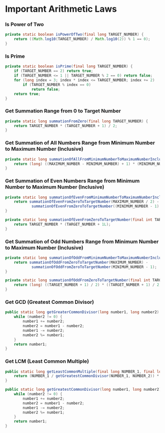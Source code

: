 [//]: # (Notes)

# Important Arithmetic Laws

### Is Power of Two

```java
private static boolean isPowerOfTwo(final long TARGET_NUMBER) {
    return ((Math.log10(TARGET_NUMBER) / Math.log10(2)) % 1 == 0);
}
```

### Is Prime

```java
private static boolean isPrime(final long TARGET_NUMBER) {
    if (TARGET_NUMBER == 2) return true;
    if (TARGET_NUMBER <= 1 || TARGET_NUMBER % 2 == 0) return false;
    for (long index = 3; index * index <= TARGET_NUMBER; index += 2)
        if (TARGET_NUMBER % index == 0)
            return false;
    return true;
}
```

### Get Summation Range from 0 to Target Number

```java
private static long summationFromZero(final long TARGET_NUMBER) {
    return TARGET_NUMBER * (TARGET_NUMBER + 1) / 2;
}
```

### Get Summation of All Numbers Range from Minimum Number to Maximum Number (Inclusive)

```java
private static long summationOfAllFromMinimumNumberToMaximumNumberInclusive(final int MINIMUM_NUMBER, final int MAXIMUM_NUMBER) {
    return (long) ((MAXIMUM_NUMBER - MINIMUM_NUMBER) + 1) * (MINIMUM_NUMBER + MAXIMUM_NUMBER) / 2;
}
```

### Get Summation of Even Numbers Range from Minimum Number to Maximum Number (Inclusive)

```java
private static long summationOfEvenFromMinimumNumberToMaximumNumberInclusive(final int MINIMUM_NUMBER, final int MAXIMUM_NUMBER) {
    return summationOfEvenFromZeroToTargetNumber(MAXIMUM_NUMBER / 2) -
            summationOfEvenFromZeroToTargetNumber((MINIMUM_NUMBER - 1) / 2);
}

private static long summationOfEvenFromZeroToTargetNumber(final int TARGET_NUMBER) {
    return TARGET_NUMBER * (TARGET_NUMBER + 1L);
}
```

### Get Summation of Odd Numbers Range from Minimum Number to Maximum Number (Inclusive)

```java
private static long summationOfOddFromMinimumNumberToMaximumNumberInclusive(final int MINIMUM_NUMBER, final int MAXIMUM_NUMBER) {
    return summationOfOddFromZeroToTargetNumber(MAXIMUM_NUMBER) -
            summationOfOddFromZeroToTargetNumber(MINIMUM_NUMBER - 1);
}

private static long summationOfOddFromZeroToTargetNumber(final int TARGET_NUMBER) {
    return (long) ((TARGET_NUMBER + 1) / 2) * ((TARGET_NUMBER + 1) / 2);
}
```

### Get GCD (Greatest Common Divisor)

```java
public static long getGreaterCommonDivisor(long number1, long number2) {
    while (number2 != 0) {
        number1 += number2;
        number2 = number1 - number2;
        number1 -= number2;
        number2 %= number1;
    }
    return number1;
}
```

### Get LCM (Least Common Multiple)

```java
public static long getLeastCommonMultiple(final long NUMBER_1, final long NUMBER_2) {
    return (NUMBER_1 / getGreatestCommonDivisor(NUMBER_1, NUMBER_2)) * NUMBER_2;
}

public static long getGreatestCommonDivisor(long number1, long number2) {
    while (number2 != 0) {
        number1 += number2;
        number2 = number1 - number2;
        number1 -= number2;
        number2 %= number1;
    }
    return number1;
}
```